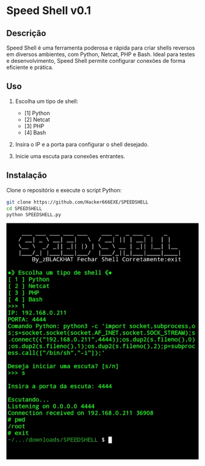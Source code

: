 # Speed Shell v0.1

## Descrição
Speed Shell é uma ferramenta poderosa e rápida para criar shells reversos em diversos ambientes, com Python, Netcat, PHP e Bash. Ideal para testes e desenvolvimento, Speed Shell permite configurar conexões de forma eficiente e prática.

## Uso
1. Escolha um tipo de shell:
   - [1] Python
   - [2] Netcat
   - [3] PHP
   - [4] Bash

2. Insira o IP e a porta para configurar o shell desejado.
3. Inicie uma escuta para conexões entrantes.

## Instalação
Clone o repositório e execute o script Python:

```bash
git clone https://github.com/Hacker666EXE/SPEEDSHELL
cd SPEEDSHELL
python SPEEDSHELL.py
```
![SPEEDSHELL](SPEEDSHELL.jpg)